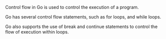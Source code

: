 Control flow in Go is used to control the execution of a program.

Go has several control flow statements, such as for loops, and while loops.

Go also supports the use of break and continue statements to control the flow of execution within loops.
